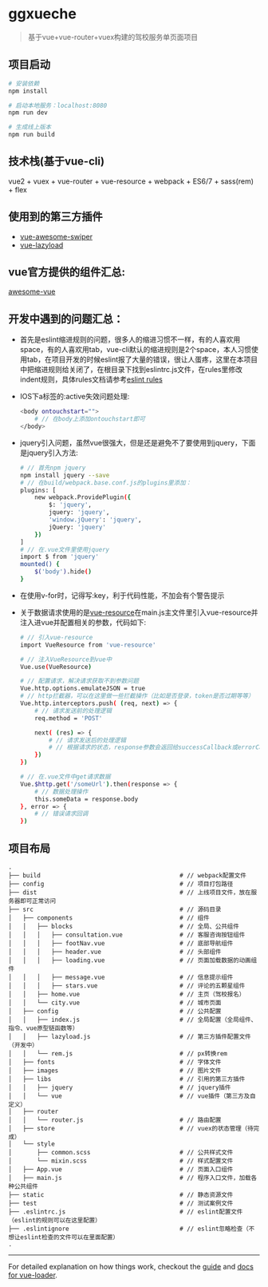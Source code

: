 # ggxueche

> 基于vue+vue-router+vuex构建的驾校服务单页面项目

## 项目启动
``` bash
# 安装依赖
npm install

# 启动本地服务：localhost:8080
npm run dev

# 生成线上版本
npm run build
```
## 技术栈(基于vue-cli)
vue2 + vuex + vue-router + vue-resource + webpack + ES6/7 + sass(rem) + flex

## 使用到的第三方插件
* [vue-awesome-swiper](https://github.com/surmon-china/vue-awesome-swiper)
* [vue-lazyload](https://github.com/hilongjw/vue-lazyload)

## vue官方提供的组件汇总:
[awesome-vue](https://github.com/vuejs/awesome-vue)

## 开发中遇到的问题汇总：
* 首先是eslint缩进规则的问题，很多人的缩进习惯不一样，有的人喜欢用space，有的人喜欢用tab，vue-cli默认的缩进规则是2个space，本人习惯使用tab，在项目开发的时候eslint报了大量的错误，很让人蛋疼，这里在本项目中把缩进规则给关闭了，在根目录下找到eslintrc.js文件，在rules里修改indent规则，具体rules文档请参考[eslint rules](http://eslint.org/docs/rules/)

* IOS下a标签的:active失效问题处理:
    ``` bash
    <body ontouchstart="">
        # // 在body上添加ontouchstart即可
    </body>
    ```

* jquery引入问题，虽然vue很强大，但是还是避免不了要使用到jquery，下面是jquery引入方法:
    ``` bash
    # // 首先npm jquery
    npm install jquery --save
    # // 在build/webpack.base.conf.js的plugins里添加：
    plugins: [
        new webpack.ProvidePlugin({
            $: 'jquery',
            jquery: 'jquery',
            'window.jQuery': 'jquery',
            jQuery: 'jquery'
        })
    ]
    # // 在.vue文件里使用jquery
    import $ from 'jquery'
    mounted() {
        $('body').hide()
    }
    ```

* 在使用v-for时，记得写:key，利于代码性能，不加会有个警告提示

* 关于数据请求使用的是[vue-resource](https://github.com/pagekit/vue-resource)在main.js主文件里引入vue-resource并注入进vue并配置相关的参数，代码如下:
    ``` bash
    # // 引入vue-resource
    import VueResource from 'vue-resource'

    # // 注入VueResource到vue中
    Vue.use(VueResource)
    
    # // 配置请求，解决请求获取不到参数问题
    Vue.http.options.emulateJSON = true
    # // http拦截器，可以在这里做一些拦截操作（比如是否登录，token是否过期等等）
    Vue.http.interceptors.push( (req, next) => {
        # // 请求发送前的处理逻辑
        req.method = 'POST'

        next( (res) => {
            # // 请求发送后的处理逻辑
            # // 根据请求的状态，response参数会返回给successCallback或errorCallback
        })
    })

    # // 在.vue文件中get请求数据
    Vue.$http.get('/someUrl').then(response => {
        # // 数据处理操作
        this.someData = response.body
    }, error => {
        # // 错误请求回调
    })
    ```

## 项目布局

```
.
├── build                                       # // webpack配置文件
├── config                                      # // 项目打包路径
├── dist                                        # // 上线项目文件，放在服务器即可正常访问
├── src                                         # // 源码目录
│   ├── components                              # // 组件
│   │   ├── blocks                              # // 全局、公共组件
│   │   │   ├── consultation.vue                # // 客服咨询按钮组件
│   │   │   ├── footNav.vue                     # // 底部导航组件
│   │   │   ├── header.vue                      # // 头部组件
│   │   │   ├── loading.vue                     # // 页面加载数据的动画组件
│   │   │   ├── message.vue                     # // 信息提示组件
│   │   │   ├── stars.vue                       # // 评论的五颗星组件
│   │   ├── home.vue                            # // 主页（驾校报名） 
│   │   └── city.vue                            # // 城市页面  
│   ├── config                                  # // 公共配置
│   │   ├── index.js                            # // 全局配置（全局组件、指令、vue原型链函数等）
│   │   ├── lazyload.js                         # // 第三方插件配置文件（开发中）
│   │   └── rem.js                              # // px转换rem
│   ├── fonts                                   # // 字体文件
│   ├── images                                  # // 图片文件
│   ├── libs                                    # // 引用的第三方插件
│   │   ├── jquery                              # // jquery插件
│   │   └── vue                                 # // vue插件（第三方及自定义）
│   ├── router
│   │   └── router.js                           # // 路由配置
│   ├── store                                   # // vuex的状态管理（待完成）
│   └── style
│       ├── common.scss                         # // 公共样式文件
│       └── mixin.scss                          # // 样式配置文件
│   ├── App.vue                                 # // 页面入口组件
│   ├── main.js                                 # // 程序入口文件，加载各种公共组件
├── static                                      # // 静态资源文件
├── test                                        # // 测试案例文件
├── .eslintrc.js                                # // eslint配置文件（eslint的规则可以在这里配置）
├── .eslintignore                               # // eslint忽略检查（不想让eslint检查的文件可以在里面配置）
.
```

---
For detailed explanation on how things work, checkout the [guide](http://vuejs-templates.github.io/webpack/) and [docs for vue-loader](http://vuejs.github.io/vue-loader).
